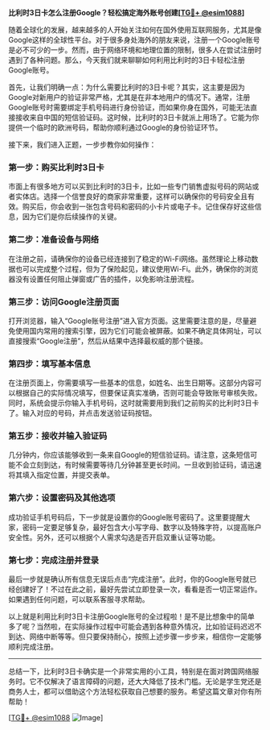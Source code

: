 **比利时3日卡怎么注册Google？轻松搞定海外账号创建[[TG💪+ @esim1088](https://t.me/s/esim1088)]**

随着全球化的发展，越来越多的人开始关注如何在国外使用互联网服务，尤其是像Google这样的全球性平台。对于很多身处海外的朋友来说，注册一个Google账号是必不可少的一步。然而，由于网络环境和地理位置的限制，很多人在尝试注册时遇到了各种问题。那么，今天我们就来聊聊如何利用比利时的3日卡轻松注册Google账号。

首先，让我们明确一点：为什么需要比利时的3日卡呢？其实，这主要是因为Google对新用户的验证非常严格，尤其是在非本地用户的情况下。通常，注册Google账号时需要绑定手机号码进行身份验证，而如果你身在国外，可能无法直接接收来自中国的短信验证码。这时候，比利时的3日卡就派上用场了。它能为你提供一个临时的欧洲号码，帮助你顺利通过Google的身份验证环节。

接下来，我们进入正题，一步步教你如何操作：

### 第一步：购买比利时3日卡

市面上有很多地方可以买到比利时的3日卡，比如一些专门销售虚拟号码的网站或者实体店。选择一个信誉良好的商家非常重要，这样可以确保你的号码安全且有效。购买后，你会收到一张包含号码和密码的小卡片或电子卡。记住保存好这些信息，因为它们是你后续操作的关键。

### 第二步：准备设备与网络

在注册之前，请确保你的设备已经连接到了稳定的Wi-Fi网络。虽然理论上移动数据也可以完成整个过程，但为了保险起见，建议使用Wi-Fi。此外，确保你的浏览器没有设置任何阻止弹窗或广告的插件，以免影响注册流程。

### 第三步：访问Google注册页面

打开浏览器，输入“Google账号注册”进入官方页面。这里需要注意的是，尽量避免使用国内常用的搜索引擎，因为它们可能会被屏蔽。如果不确定具体网址，可以直接搜索“Google注册”，然后从结果中选择最权威的那个链接。

### 第四步：填写基本信息

在注册页面上，你需要填写一些基本的信息，如姓名、出生日期等。这部分内容可以根据自己的实际情况填写，但要保证真实准确，否则可能会导致账号审核失败。同时，系统会提示你输入手机号码，这时就需要用到我们之前购买的比利时3日卡了。输入对应的号码，并点击发送验证码按钮。

### 第五步：接收并输入验证码

几分钟内，你应该能够收到一条来自Google的短信验证码。请注意，这条短信可能不会立刻到达，有时候需要等待几分钟甚至更长时间。一旦收到验证码，请迅速将其填入指定位置，并提交表单。

### 第六步：设置密码及其他选项

成功验证手机号码后，下一步就是设置你的Google账号密码了。这里要提醒大家，密码一定要足够复杂，最好包含大小写字母、数字以及特殊字符，以提高账户安全性。另外，还可以根据个人需求勾选是否开启双重认证等功能。

### 第七步：完成注册并登录

最后一步就是确认所有信息无误后点击“完成注册”。此时，你的Google账号就已经创建好了！不过在此之前，最好先尝试立即登录一次，看看是否一切正常运作。如果遇到任何问题，可以联系客服寻求帮助。

以上就是利用比利时3日卡注册Google账号的全过程啦！是不是比想象中的简单多了呢？当然啦，在实际操作过程中可能会遇到各种意外情况，比如验证码迟迟不到达、网络中断等等。但只要保持耐心，按照上述步骤一步步来，相信你一定能够顺利完成注册。

---

总结一下，比利时3日卡确实是一个非常实用的小工具，特别是在面对跨国网络服务时。它不仅解决了语言障碍的问题，还大大降低了技术门槛。无论是学生党还是商务人士，都可以借助这个方法轻松获取自己想要的服务。希望这篇文章对你有所帮助！

[[TG💪+ @esim1088](https://t.me/s/esim1088) ![Image](https://i.postimg.cc/4NQfJmqS/Snipaste-2025-05-13-00-14-12.png)]